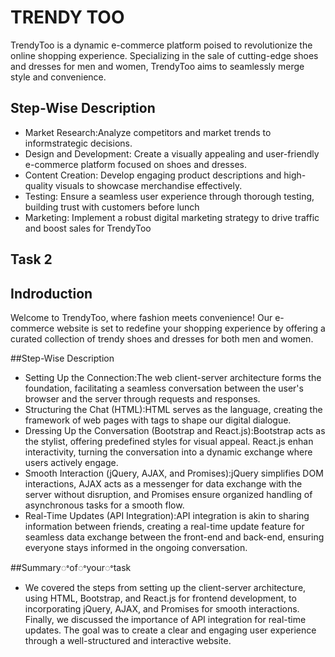 # TRENDY  TOO

TrendyToo  is a dynamic e-commerce platform poised to revolutionize the online shopping experience. Specializing in the sale of cutting-edge shoes and dresses for men and women, TrendyToo aims to seamlessly merge style and convenience.

## Step-Wise Description

- Market Research:Analyze competitors and market trends to informstrategic decisions.
- Design and Development: Create a visually appealing and user-friendly e-commerce platform focused on shoes and dresses.
- Content Creation: Develop engaging product descriptions and high-quality visuals to showcase merchandise effectively.
- Testing: Ensure a seamless user experience through thorough testing, building trust with customers before lunch
- Marketing: Implement a robust digital marketing strategy to drive traffic and boost sales for TrendyToo    

 ## Task 2
## Indroduction

Welcome to TrendyToo, where fashion meets convenience! Our e-commerce website is set to redefine your shopping experience by offering a curated collection of trendy shoes and dresses for both men and women.

##Step-Wise Description
- Setting Up the Connection:The web client-server architecture forms the foundation, facilitating a seamless conversation between the user's browser and the server through requests and responses.
- Structuring the Chat (HTML):HTML serves as the language, creating the framework of web pages with tags to shape our digital dialogue.
- Dressing Up the Conversation (Bootstrap and React.js):Bootstrap acts as the stylist, offering predefined styles for visual appeal. React.js enhan interactivity, turning the conversation into a dynamic exchange where users actively engage.
- Smooth Interaction (jQuery, AJAX, and Promises):jQuery simplifies DOM interactions, AJAX acts as a messenger for data exchange with the server without disruption, and Promises ensure organized handling of asynchronous tasks for a smooth flow.
- Real-Time Updates (API Integration):API integration is akin to sharing information between friends, creating a real-time update feature for seamless data exchange between the front-end and back-end, ensuring everyone stays informed in the ongoing conversation.

##Summaryꢀofꢀyourꢀtask

- We covered the steps from setting up the client-server architecture, using HTML, Bootstrap, and React.js for frontend development, to incorporating jQuery, AJAX, and Promises for smooth interactions. Finally, we discussed the importance of API integration for real-time updates. The goal was to create a clear and engaging user experience through a well-structured and interactive website.


